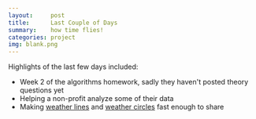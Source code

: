```yaml
---
layout:     post
title:      Last Couple of Days
summary:    how time flies!
categories: project
img: blank.png
---
```


Highlights of the last few days included: 

* Week 2 of the algorithms homework, sadly they haven't posted theory questions yet
* Helping a non-profit analyze some of their data
* Making [weather lines](http:weatherLines.zanarmstrong.com) and [weather circles](http:weather.zanarmstrong.com) fast enough to share


